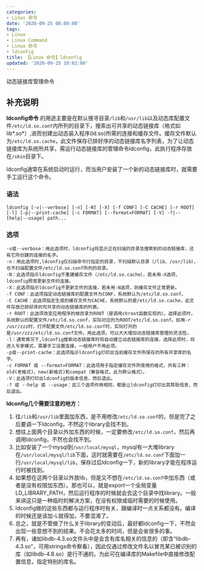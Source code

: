 ```yaml
---
categories:
- Linux 命令
date: '2020-09-25 08:00:00'
tags:
- Linux
- Linux Command
- Linux 命令
- ldconfig
title: 【Linux 命令】ldconfig
updated: '2020-09-25 10:02:00'
---
```


动态链接库管理命令

## 补充说明

**ldconfig命令** 的用途主要是在默认搜寻目录`/lib`和`/usr/lib`以及动态库配置文件`/etc/ld.so.conf`内所列的目录下，搜索出可共享的动态链接库（格式如lib*.so*）,进而创建出动态装入程序(ld.so)所需的连接和缓存文件。缓存文件默认为`/etc/ld.so.cache`，此文件保存已排好序的动态链接库名字列表，为了让动态链接库为系统所共享，需运行动态链接库的管理命令ldconfig，此执行程序存放在`/sbin`目录下。

ldconfig通常在系统启动时运行，而当用户安装了一个新的动态链接库时，就需要手工运行这个命令。

###  语法

```shell
ldconfig [-v|--verbose] [-n] [-N] [-X] [-f CONF] [-C CACHE] [-r ROOT] [-l] [-p|--print-cache] [-c FORMAT] [--format=FORMAT] [-V] -?|--[help|--usage] path... 
```

###  选项

```shell
-v或--verbose：用此选项时，ldconfig将显示正在扫描的目录及搜索到的动态链接库，还有它所创建的连接的名字。
-n：用此选项时,ldconfig仅扫描命令行指定的目录，不扫描默认目录（/lib、/usr/lib），也不扫描配置文件/etc/ld.so.conf所列的目录。
-N：此选项指示ldconfig不重建缓存文件（/etc/ld.so.cache），若未用-X选项，ldconfig照常更新文件的连接。
-X：此选项指示ldconfig不更新文件的连接，若未用-N选项，则缓存文件正常更新。
-f CONF：此选项指定动态链接库的配置文件为CONF，系统默认为/etc/ld.so.conf。
-C CACHE：此选项指定生成的缓存文件为CACHE，系统默认的是/etc/ld.so.cache，此文件存放已排好序的可共享的动态链接库的列表。
-r ROOT：此选项改变应用程序的根目录为ROOT（是调用chroot函数实现的）。选择此项时，系统默认的配置文件/etc/ld.so.conf，实际对应的为ROOT/etc/ld.so.conf。如用-r /usr/zzz时，打开配置文件/etc/ld.so.conf时，实际打开的是/usr/zzz/etc/ld.so.conf文件。用此选项，可以大大增加动态链接库管理的灵活性。
-l：通常情况下,ldconfig搜索动态链接库时将自动建立动态链接库的连接，选择此项时，将进入专家模式，需要手工设置连接，一般用户不用此项。
-p或--print-cache：此选项指示ldconfig打印出当前缓存文件所保存的所有共享库的名字。
-c FORMAT 或 --format=FORMAT：此选项用于指定缓存文件所使用的格式，共有三种：old(老格式)，new(新格式)和compat（兼容格式，此为默认格式）。
-V：此选项打印出ldconfig的版本信息，而后退出。
-? 或 --help 或 --usage：这三个选项作用相同，都是让ldconfig打印出其帮助信息，而后退出。
```

 **ldconfig几个需要注意的地方：** 

1.  往`/lib`和`/usr/lib`里面加东西，是不用修改`/etc/ld.so.conf`的，但是完了之后要调一下ldconfig，不然这个library会找不到。
2.  想往上面两个目录以外加东西的时候，一定要修改`/etc/ld.so.conf`，然后再调用ldconfig，不然也会找不到。
3.  比如安装了一个mysql到`/usr/local/mysql`，mysql有一大堆library在`/usr/local/mysql/lib`下面，这时就需要在`/etc/ld.so.conf`下面加一行`/usr/local/mysql/lib`，保存过后ldconfig一下，新的library才能在程序运行时被找到。
4.  如果想在这两个目录以外放lib，但是又不想在`/etc/ld.so.conf`中加东西（或者是没有权限加东西）。那也可以，就是export一个全局变量LD_LIBRARY_PATH，然后运行程序的时候就会去这个目录中找library。一般来讲这只是一种临时的解决方案，在没有权限或临时需要的时候使用。
5.  ldconfig做的这些东西都与运行程序时有关，跟编译时一点关系都没有。编译的时候还是该加-L就得加，不要混淆了。
6.  总之，就是不管做了什么关于library的变动后，最好都ldconfig一下，不然会出现一些意想不到的结果。不会花太多的时间，但是会省很多的事。
7.  再有，诸如libdb-4.3.so文件头中是会含有库名相关的信息的（即含“libdb-4.3.so”，可用strings命令察看），因此仅通过修改文件名以冒充某已被识别的库（如libdb-4.8.so）是行不通的。为此可在编译库的Makefile中直接修改配置信息，指定特别的库名。



